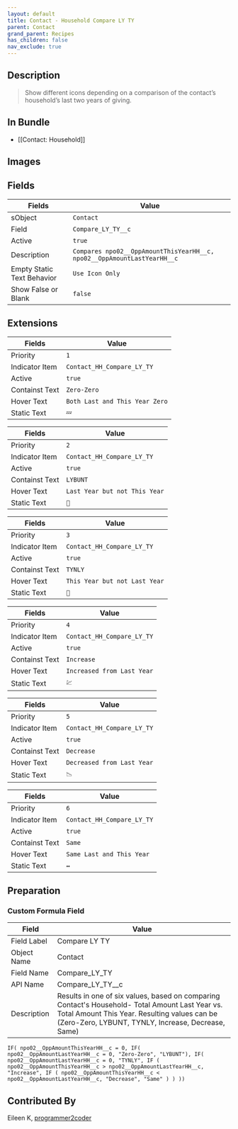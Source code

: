 ```yaml
---
layout: default
title: Contact - Household Compare LY TY
parent: Contact
grand_parent: Recipes
has_children: false
nav_exclude: true
---
```


## Description
> Show different icons depending on a comparison of the contact’s household’s last two years of giving.

## In Bundle
* [[Contact: Household]]

## Images 

## Fields

| Fields | Value 
|-----------|-----------|
|sObject|`Contact`
|Field|`Compare_LY_TY__c`
|Active|`true`
|Description|`Compares npo02__OppAmountThisYearHH__c, npo02__OppAmountLastYearHH__c`
|Empty Static Text Behavior|`Use Icon Only`
|Show False or Blank|`false`

## Extensions

| Fields | Value 
|-----------|-----------|
|Priority|`1`
|Indicator Item|`Contact_HH_Compare_LY_TY`
|Active|`true`
|Containst Text|`Zero-Zero`
|Hover Text|`Both Last and This Year Zero`
|Static Text|`💤`

| Fields | Value 
|-----------|-----------|
|Priority|`2`
|Indicator Item|`Contact_HH_Compare_LY_TY`
|Active|`true`
|Containst Text|`LYBUNT`
|Hover Text|`Last Year but not This Year`
|Static Text|`🔻`

| Fields | Value 
|-----------|-----------|
|Priority|`3`
|Indicator Item|`Contact_HH_Compare_LY_TY`
|Active|`true`
|Containst Text|`TYNLY`
|Hover Text|`This Year but not Last Year`
|Static Text|`🐣`

| Fields | Value 
|-----------|-----------|
|Priority|`4`
|Indicator Item|`Contact_HH_Compare_LY_TY`
|Active|`true`
|Containst Text|`Increase`
|Hover Text|`Increased from Last Year`
|Static Text|`💹`

| Fields | Value 
|-----------|-----------|
|Priority|`5`
|Indicator Item|`Contact_HH_Compare_LY_TY`
|Active|`true`
|Containst Text|`Decrease`
|Hover Text|`Decreased from Last Year`
|Static Text|`📉`

| Fields | Value 
|-----------|-----------|
|Priority|`6`
|Indicator Item|`Contact_HH_Compare_LY_TY`
|Active|`true`
|Containst Text|`Same`
|Hover Text|`Same Last and This Year`
|Static Text|`↔`

## Preparation

### Custom Formula Field

| Field | Value 
|-----------|-----------|				
|Field Label	|Compare LY TY	
|Object Name	|Contact
|Field Name 	|Compare_LY_TY		 
|API Name	|Compare_LY_TY__c		 
|Description 	|Results in one of six values, based on comparing Contact's Household- Total Amount Last Year vs. Total Amount This Year. Resulting values can be (Zero-Zero, LYBUNT, TYNLY, Increase, Decrease, Same)

`IF( npo02__OppAmountThisYearHH__c = 0, IF( npo02__OppAmountLastYearHH__c = 0, "Zero-Zero", "LYBUNT"), IF( npo02__OppAmountLastYearHH__c = 0, "TYNLY", IF ( npo02__OppAmountThisYearHH__c > npo02__OppAmountLastYearHH__c, "Increase", IF ( npo02__OppAmountThisYearHH__c < npo02__OppAmountLastYearHH__c, "Decrease", "Same" ) ) ))`


## Contributed By
Eileen K, [programmer2coder](https://github.com/programmer2coder)
